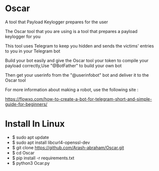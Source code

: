 # Oscar

A tool that Payload Keylogger prepares for the user

The Oscar tool that you are using is a tool that prepares a payload keylogger for you

This tool uses Telegram to keep you hidden and sends the victims' entries to you in your Telegram bot

Build your bot easily and give the Oscar tool your token to compile your payload correctly,Use "@BotFather" to build your own bot

Then get your userinfo from the "@userinfobot" bot and deliver it to the Oscar tool

For more information about making a robot, use the following site :

https://flowxo.com/how-to-create-a-bot-for-telegram-short-and-simple-guide-for-beginners/

# Install In Linux
* $ sudo apt update
* $ sudo apt install libcurl4-openssl-dev
* $ git clone https://github.com/Arash-abraham/Oscar.git
* $ cd Oscar
* $ pip install -r requirements.txt
* $ python3 Ocar.py
